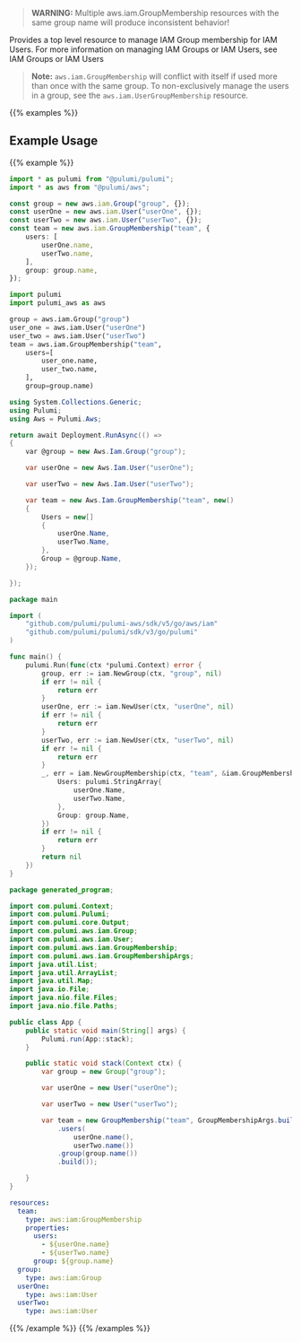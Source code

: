 > **WARNING:** Multiple aws.iam.GroupMembership resources with the same group name will produce inconsistent behavior!

Provides a top level resource to manage IAM Group membership for IAM Users. For
more information on managing IAM Groups or IAM Users, see IAM Groups or
IAM Users

> **Note:** `aws.iam.GroupMembership` will conflict with itself if used more than once with the same group. To non-exclusively manage the users in a group, see the
`aws.iam.UserGroupMembership` resource.

{{% examples %}}
## Example Usage
{{% example %}}

```typescript
import * as pulumi from "@pulumi/pulumi";
import * as aws from "@pulumi/aws";

const group = new aws.iam.Group("group", {});
const userOne = new aws.iam.User("userOne", {});
const userTwo = new aws.iam.User("userTwo", {});
const team = new aws.iam.GroupMembership("team", {
    users: [
        userOne.name,
        userTwo.name,
    ],
    group: group.name,
});
```
```python
import pulumi
import pulumi_aws as aws

group = aws.iam.Group("group")
user_one = aws.iam.User("userOne")
user_two = aws.iam.User("userTwo")
team = aws.iam.GroupMembership("team",
    users=[
        user_one.name,
        user_two.name,
    ],
    group=group.name)
```
```csharp
using System.Collections.Generic;
using Pulumi;
using Aws = Pulumi.Aws;

return await Deployment.RunAsync(() => 
{
    var @group = new Aws.Iam.Group("group");

    var userOne = new Aws.Iam.User("userOne");

    var userTwo = new Aws.Iam.User("userTwo");

    var team = new Aws.Iam.GroupMembership("team", new()
    {
        Users = new[]
        {
            userOne.Name,
            userTwo.Name,
        },
        Group = @group.Name,
    });

});
```
```go
package main

import (
	"github.com/pulumi/pulumi-aws/sdk/v5/go/aws/iam"
	"github.com/pulumi/pulumi/sdk/v3/go/pulumi"
)

func main() {
	pulumi.Run(func(ctx *pulumi.Context) error {
		group, err := iam.NewGroup(ctx, "group", nil)
		if err != nil {
			return err
		}
		userOne, err := iam.NewUser(ctx, "userOne", nil)
		if err != nil {
			return err
		}
		userTwo, err := iam.NewUser(ctx, "userTwo", nil)
		if err != nil {
			return err
		}
		_, err = iam.NewGroupMembership(ctx, "team", &iam.GroupMembershipArgs{
			Users: pulumi.StringArray{
				userOne.Name,
				userTwo.Name,
			},
			Group: group.Name,
		})
		if err != nil {
			return err
		}
		return nil
	})
}
```
```java
package generated_program;

import com.pulumi.Context;
import com.pulumi.Pulumi;
import com.pulumi.core.Output;
import com.pulumi.aws.iam.Group;
import com.pulumi.aws.iam.User;
import com.pulumi.aws.iam.GroupMembership;
import com.pulumi.aws.iam.GroupMembershipArgs;
import java.util.List;
import java.util.ArrayList;
import java.util.Map;
import java.io.File;
import java.nio.file.Files;
import java.nio.file.Paths;

public class App {
    public static void main(String[] args) {
        Pulumi.run(App::stack);
    }

    public static void stack(Context ctx) {
        var group = new Group("group");

        var userOne = new User("userOne");

        var userTwo = new User("userTwo");

        var team = new GroupMembership("team", GroupMembershipArgs.builder()        
            .users(            
                userOne.name(),
                userTwo.name())
            .group(group.name())
            .build());

    }
}
```
```yaml
resources:
  team:
    type: aws:iam:GroupMembership
    properties:
      users:
        - ${userOne.name}
        - ${userTwo.name}
      group: ${group.name}
  group:
    type: aws:iam:Group
  userOne:
    type: aws:iam:User
  userTwo:
    type: aws:iam:User
```
{{% /example %}}
{{% /examples %}}
